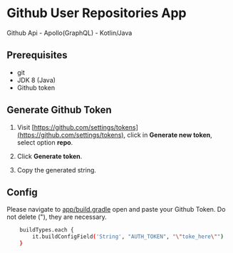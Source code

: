 # Github User Repositories App
Github Api - Apollo(GraphQL) - Kotlin/Java

## Prerequisites
- git
- JDK 8 (Java)
- Github token

## Generate Github Token
1. Visit [https://github.com/settings/tokens](https://github.com/settings/tokens), click in **Generate new token**, select option **repo**.

2. Click **Generate token**.

3. Copy the generated string.

## Config
Please navigate to [app/build.gradle](https://github.com/julitus/GQL-github/blob/master/app/build.gradle) open and paste your Github Token. Do not delete (\"), they are necessary.
```sh
	buildTypes.each {
	    it.buildConfigField('String', "AUTH_TOKEN", "\"toke_here\"")
	} 
```